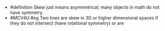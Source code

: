 - #definition Skew just means asymmetrical; many objects in math do not have symmetry.
- #MCV4U #eg Two lines are skew in 3D or higher dimensional spaces if they do not intersect (have rotational symmetry) or are